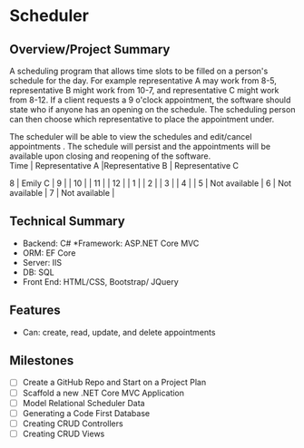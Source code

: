 # **Scheduler**

## **Overview/Project Summary**
A scheduling program that allows time slots to be filled on a person's schedule for the day. For example representative A may work from 8-5, representative B might work from 10-7, and representative C might work from 8-12. If a client requests a 9 o'clock appointment, the software should state who if anyone has an opening on the schedule. The scheduling person can then choose which representative to place the appointment under. 

The scheduler will be able to view the schedules and edit/cancel appointments . The schedule will persist and the appointments will be available upon closing and reopening of the software.                                                                 
Time    | Representative A  |Representative B 
        | Representative C

8       | Emily C           |
9       |                   |
10      |                   |
11      |                   |
12      |                   |
1       |                   |
2       |                   |
3       |                   |
4       |                   |
5       | Not available     |
6       | Not available     |
7       | Not available     |


## **Technical Summary**
* Backend: C#
*Framework: ASP.NET Core MVC
* ORM: EF Core
* Server: IIS
* DB: SQL
* Front End: HTML/CSS, Bootstrap/ JQuery



## **Features**

* Can: create, read, update, and delete appointments




## **Milestones**
- [ ] Create a GitHub Repo and Start on a Project Plan
- [ ] Scaffold a new .NET Core MVC Application
- [ ] Model Relational Scheduler Data
- [ ] Generating a Code First Database
- [ ] Creating CRUD Controllers
- [ ]  Creating CRUD Views